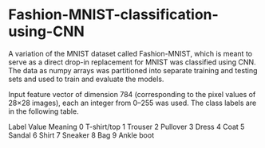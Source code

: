# Fashion-MNIST-classification-using-CNN
A variation of the MNIST dataset called Fashion-MNIST, which is meant to serve as a direct drop-in replacement for MNIST was classified using CNN. The data as numpy arrays was partitioned into separate training and testing sets and used to train and evaluate the models.

Input feature vector of dimension 784 (corresponding to the pixel values of 28×28 images), each an integer from 0–255 was used. The class labels are in the following table.

Label Value	Meaning
0	T-shirt/top
1	Trouser
2	Pullover
3	Dress
4	Coat
5	Sandal
6	Shirt
7	Sneaker
8	Bag
9	Ankle boot


